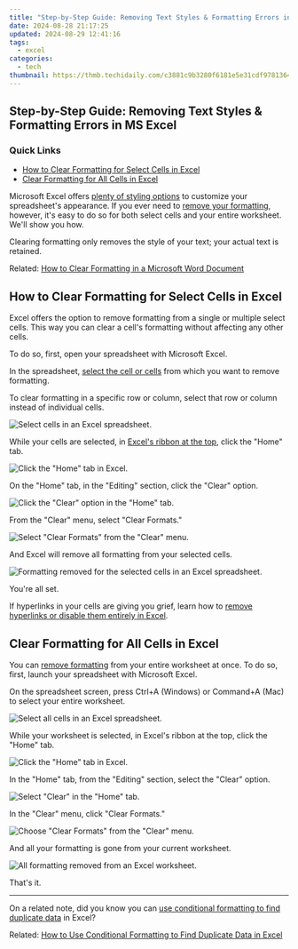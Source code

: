 ```yaml
---
title: "Step-by-Step Guide: Removing Text Styles & Formatting Errors in MS Excel"
date: 2024-08-28 21:17:25
updated: 2024-08-29 12:41:16
tags:
  - excel
categories:
  - tech
thumbnail: https://thmb.techidaily.com/c3881c9b3280f6181e5e31cdf97813641b81345019e7ba1cde62d3c30be7801d.jpg
---
```


## Step-by-Step Guide: Removing Text Styles & Formatting Errors in MS Excel

### Quick Links

* [How to Clear Formatting for Select Cells in Excel](https://article-helps.techidaily.com/updated-in-2024-interactive-overlays-redefining-experience/)
* [Clear Formatting for All Cells in Excel](https://facebook-video-footage.techidaily.com/new-exploring-video-realms-significant-post-vidcon-conclaves-for-2024/)

 Microsoft Excel offers [plenty of styling options](https://techidaily.com/how-to-update-apple-iphone-xr-without-itunes-drfone-by-drfone-ios-system-repair-ios-system-repair/) to customize your spreadsheet's appearance. If you ever need to [remove your formatting](https://android-pokemon-go.techidaily.com/in-2024-catchemall-celebrate-national-pokemon-day-with-virtual-location-on-infinix-note-30-vip-racing-edition-drfone-by-drfone-virtual-android/), however, it's easy to do so for both select cells and your entire worksheet. We'll show you how.

 Clearing formatting only removes the style of your text; your actual text is retained.

Related: [How to Clear Formatting in a Microsoft Word Document](https://android-pokemon-go.techidaily.com/in-2024-catchemall-celebrate-national-pokemon-day-with-virtual-location-on-infinix-note-30-vip-racing-edition-drfone-by-drfone-virtual-android/) 

##  How to Clear Formatting for Select Cells in Excel

 Excel offers the option to remove formatting from a single or multiple select cells. This way you can clear a cell's formatting without affecting any other cells.

 To do so, first, open your spreadsheet with Microsoft Excel.

 In the spreadsheet, [select the cell or cells](https://buynow-tips.techidaily.com/exploring-a-ravaged-world-on-motorcycle-in-days-gone-our-comprehhavis-review/) from which you want to remove formatting.

 To clear formatting in a specific row or column, select that row or column instead of individual cells.

![Select cells in an Excel spreadsheet.](https://static1.howtogeekimages.com/wordpress/wp-content/uploads/2021/10/1-select-cells.png) 

 While your cells are selected, in [Excel's ribbon at the top](https://screen-mirror.techidaily.com/in-2024-how-to-mirror-honor-play-40c-to-mac-drfone-by-drfone-android/), click the "Home" tab.

![Click the "Home" tab in Excel.](https://static1.howtogeekimages.com/wordpress/wp-content/uploads/2021/10/2-excel-home-tab.png) 

 On the "Home" tab, in the "Editing" section, click the "Clear" option.

![Click the "Clear" option in the "Home" tab.](https://static1.howtogeekimages.com/wordpress/wp-content/uploads/2021/10/3-excel-clear-option.png) 

 From the "Clear" menu, select "Clear Formats."

![Select "Clear Formats" from the "Clear" menu.](https://static1.howtogeekimages.com/wordpress/wp-content/uploads/2021/10/4-clear-cell-formatting.png) 

 And Excel will remove all formatting from your selected cells.

![Formatting removed for the selected cells in an Excel spreadsheet.](https://static1.howtogeekimages.com/wordpress/wp-content/uploads/2021/10/5-cell-formatting-cleared.png) 

 You're all set.

 If hyperlinks in your cells are giving you grief, learn how to [remove hyperlinks or disable them entirely in Excel](https://extra-guidance.techidaily.com/new-secure-and-unshakable-direct-url-addition-on-your-tiktok-profile/).

##  Clear Formatting for All Cells in Excel

 You can [remove formatting](https://techidaily.com/best-fixes-for-vivo-y200-hard-reset-drfone-by-drfone-reset-android-reset-android/) from your entire worksheet at once. To do so, first, launch your spreadsheet with Microsoft Excel.

 On the spreadsheet screen, press Ctrl+A (Windows) or Command+A (Mac) to select your entire worksheet.

![Select all cells in an Excel spreadsheet.](https://static1.howtogeekimages.com/wordpress/wp-content/uploads/2021/10/6-select-all-cells.png) 

 While your worksheet is selected, in Excel's ribbon at the top, click the "Home" tab.

![Click the "Home" tab in Excel.](https://static1.howtogeekimages.com/wordpress/wp-content/uploads/2021/10/7-home-tab-excel.png) 

 In the "Home" tab, from the "Editing" section, select the "Clear" option.

![Select "Clear" in the "Home" tab.](https://static1.howtogeekimages.com/wordpress/wp-content/uploads/2021/10/8-clear-excel.png) 

 In the "Clear" menu, click "Clear Formats."

![Choose "Clear Formats" from the "Clear" menu.](https://static1.howtogeekimages.com/wordpress/wp-content/uploads/2021/10/9-clear-all-formatting.png) 

 And all your formatting is gone from your current worksheet.

![All formatting removed from an Excel worksheet.](https://static1.howtogeekimages.com/wordpress/wp-content/uploads/2021/10/10-all-formatting-cleared.png) 

 That's it.

---

 On a related note, did you know you can [use conditional formatting to find duplicate data](https://instagram-clips.techidaily.com/how-to-share-igtv-videos-to-facebook-3-ways-for-2024/) in Excel?

Related: [How to Use Conditional Formatting to Find Duplicate Data in Excel](https://instagram-clips.techidaily.com/how-to-share-igtv-videos-to-facebook-3-ways-for-2024/)

<ins class="adsbygoogle"
     style="display:block"
     data-ad-format="autorelaxed"
     data-ad-client="ca-pub-7571918770474297"
     data-ad-slot="1223367746"></ins>



<ins class="adsbygoogle"
     style="display:block"
     data-ad-client="ca-pub-7571918770474297"
     data-ad-slot="8358498916"
     data-ad-format="auto"
     data-full-width-responsive="true"></ins>
